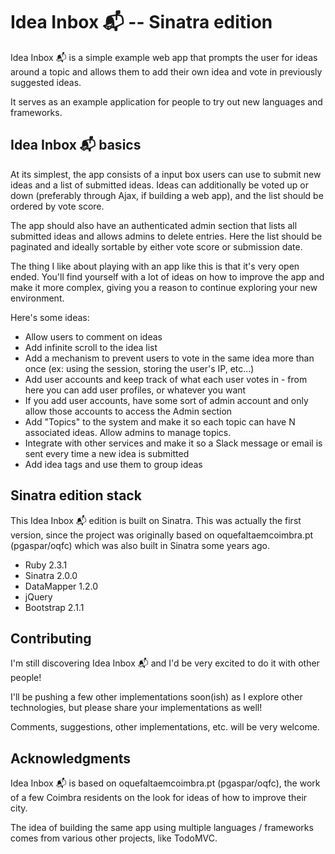 # Idea Inbox 📬 -- Sinatra edition

Idea Inbox 📬 is a simple example web app that prompts the user for ideas around a topic and allows them to add their own idea and vote in previously suggested ideas.

It serves as an example application for people to try out new languages and frameworks.

## Idea Inbox 📬 basics

At its simplest, the app consists of a input box users can use to submit new ideas and a list of submitted ideas. Ideas can additionally be voted up or down (preferably through Ajax, if building a web app), and the list should be ordered by vote score.

The app should also have an authenticated admin section that lists all submitted ideas and allows admins to delete entries. Here the list should be paginated and ideally sortable by either vote score or submission date.

The thing I like about playing with an app like this is that it's very open ended. You'll find yourself with a lot of ideas on how to improve the app and make it more complex, giving you a reason to continue exploring your new environment.

Here's some ideas:

* Allow users to comment on ideas
* Add infinite scroll to the idea list
* Add a mechanism to prevent users to vote in the same idea more than once (ex: using the session, storing the user's IP, etc...)
* Add user accounts and keep track of what each user votes in - from here you can add user profiles, or whatever you want
* If you add user accounts, have some sort of admin account and only allow those accounts to access the Admin section
* Add "Topics" to the system and make it so each topic can have N associated ideas. Allow admins to manage topics.
* Integrate with other services and make it so a Slack message or email is sent every time a new idea is submitted
* Add idea tags and use them to group ideas

## Sinatra edition stack

This Idea Inbox 📬 edition is built on Sinatra. This was actually the first version, since the project was originally based on oquefaltaemcoimbra.pt (pgaspar/oqfc) which was also built in Sinatra some years ago.

* Ruby 2.3.1
* Sinatra 2.0.0
* DataMapper 1.2.0
* jQuery
* Bootstrap 2.1.1

## Contributing

I'm still discovering Idea Inbox 📬 and I'd be very excited to do it with other people!

I'll be pushing a few other implementations soon(ish) as I explore other technologies, but please share your implementations as well!

Comments, suggestions, other implementations, etc. will be very welcome.

## Acknowledgments

Idea Inbox 📬 is based on oquefaltaemcoimbra.pt (pgaspar/oqfc), the work of a few Coimbra residents on the look for ideas of how to improve their city.

The idea of building the same app using multiple languages / frameworks comes from various other projects, like TodoMVC.
